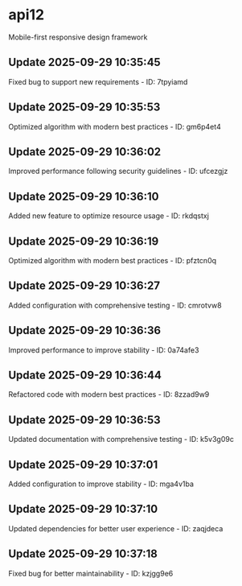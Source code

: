 # api12
Mobile-first responsive design framework

## Update 2025-09-29 10:35:45
Fixed bug to support new requirements - ID: 7tpyiamd


## Update 2025-09-29 10:35:53
Optimized algorithm with modern best practices - ID: gm6p4et4


## Update 2025-09-29 10:36:02
Improved performance following security guidelines - ID: ufcezgjz


## Update 2025-09-29 10:36:10
Added new feature to optimize resource usage - ID: rkdqstxj


## Update 2025-09-29 10:36:19
Optimized algorithm with modern best practices - ID: pfztcn0q


## Update 2025-09-29 10:36:27
Added configuration with comprehensive testing - ID: cmrotvw8


## Update 2025-09-29 10:36:36
Improved performance to improve stability - ID: 0a74afe3


## Update 2025-09-29 10:36:44
Refactored code with modern best practices - ID: 8zzad9w9


## Update 2025-09-29 10:36:53
Updated documentation with comprehensive testing - ID: k5v3g09c


## Update 2025-09-29 10:37:01
Added configuration to improve stability - ID: mga4v1ba


## Update 2025-09-29 10:37:10
Updated dependencies for better user experience - ID: zaqjdeca


## Update 2025-09-29 10:37:18
Fixed bug for better maintainability - ID: kzjgg9e6

